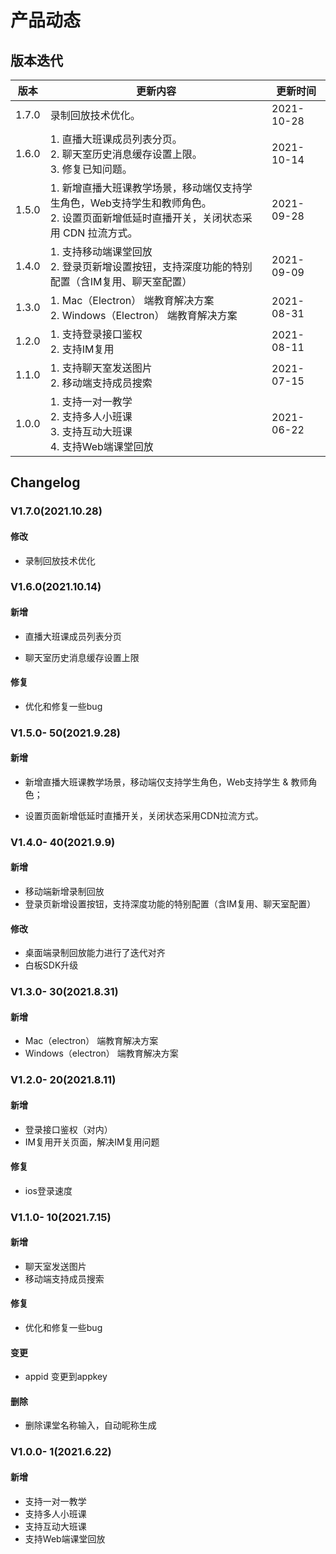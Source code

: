 # 产品动态

## 版本迭代

|  版本   | 更新内容  | 更新时间  |
|  ----  | ----  |----  |
| 1.7.0 | 录制回放技术优化。 |2021-10-28 |
| 1.6.0 | 1. 直播大班课成员列表分页。<br />2. 聊天室历史消息缓存设置上限。<br />3. 修复已知问题。 |2021-10-14 |
| 1.5.0 | 1. 新增直播大班课教学场景，移动端仅支持学生角色，Web支持学生和教师角色。<br />2. 设置页面新增低延时直播开关，关闭状态采用 CDN 拉流方式。 |2021-09-28 |
| 1.4.0 | 1. 支持移动端课堂回放<br />2. 登录页新增设置按钮，支持深度功能的特别配置（含IM复用、聊天室配置） |2021-09-09 |
| 1.3.0  | 1. Mac（Electron） 端教育解决方案<br />2. Windows（Electron） 端教育解决方案 |2021-08-31 |
| 1.2.0 | 1. 支持登录接口鉴权<br />2. 支持IM复用 |2021-08-11 |
| 1.1.0  | 1. 支持聊天室发送图片<br />2. 移动端支持成员搜索 |2021-07-15 |
| 1.0.0 | 1. 支持一对一教学<br />2. 支持多人小班课 <br />3. 支持互动大班课 <br />4. 支持Web端课堂回放 |2021-06-22 |

## Changelog
### V1.7.0(2021.10.28)

#### 修改

- 录制回放技术优化

### V1.6.0(2021.10.14)

#### 新增

- 直播大班课成员列表分页

- 聊天室历史消息缓存设置上限

#### 修复

- 优化和修复一些bug

### V1.5.0- 50(2021.9.28)

#### 新增

- 新增直播大班课教学场景，移动端仅支持学生角色，Web支持学生 & 教师角色；

- 设置页面新增低延时直播开关，关闭状态采用CDN拉流方式。


### V1.4.0- 40(2021.9.9)

#### 新增

- 移动端新增录制回放
- 登录页新增设置按钮，支持深度功能的特别配置（含IM复用、聊天室配置）

#### 修改

- 桌面端录制回放能力进行了迭代对齐
- 白板SDK升级

### V1.3.0- 30(2021.8.31)

#### 新增

- Mac（electron） 端教育解决方案
- Windows（electron） 端教育解决方案  

### V1.2.0- 20(2021.8.11)

#### 新增

- 登录接口鉴权（对内）
- IM复用开关页面，解决IM复用问题

#### 修复

- ios登录速度  

### V1.1.0- 10(2021.7.15)

#### 新增

- 聊天室发送图片
- 移动端支持成员搜索

#### 修复

- 优化和修复一些bug

#### 变更

- appid 变更到appkey

#### 删除

- 删除课堂名称输入，自动昵称生成  

### V1.0.0- 1(2021.6.22)

#### 新增

- 支持一对一教学
- 支持多人小班课
- 支持互动大班课
- 支持Web端课堂回放